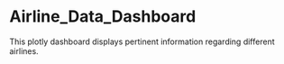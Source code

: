 # Airline_Data_Dashboard
This plotly dashboard displays pertinent information regarding different airlines. 
